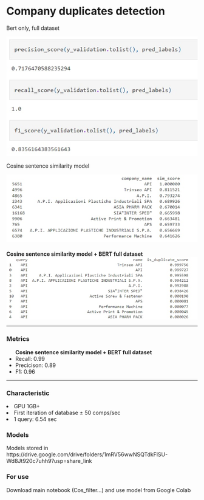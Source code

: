 <h1>Company duplicates detection</h1>

Bert only, full dataset

<img src="img/4.jpg">

Cosine sentence similarity model

<img src="img/1.jpg">

<h4>Cosine sentence similarity model + BERT full dataset

<img src="img/2.jpg">

<hr>

<h3> Metrics </h3>
<ul> <b> Cosine sentence similarity model + BERT full dataset </b>
  <li>Recall: 0.99</li>
  <li>Precicison: 0.89</li>
  <li>F1: 0.96</li>
</ul>

<hr>
<h3> Сharacteristic </h3>
    <li>GPU 1GB+</li>
  <li>First iteration of database ± 50 comps/sec</li>
  <li>1 query: 6.54 sec </li>
<h3> Models </h3>
Models stored in https://drive.google.com/drive/folders/1mRV56wwNSQTdkFlSU-Wd8Jt920c7uhh9?usp=share_link
<h3> For use </h3> 
Download main notebook (Cos_filter...) and use model from Google Colab
